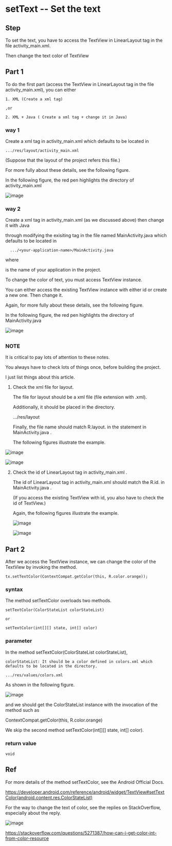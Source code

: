 # setText -- Set the text 
## Step
To set the text, you have to access the TextView in LinearLayout tag in the file activity_main.xml.

Then change the text color of TextView 

## Part 1
To do the first part (access the TextView in LinearLayout tag in the file activity_main.xml), you can either

    1. XML (Create a xml tag)
    
    ,or
    
    2. XML + Java ( Create a xml tag + change it in Java)
 
### way 1

Create a xml tag in activity_main.xml which defaults to be located in 

    .../res/layout/activity_main.xml

(Suppose that the layout of the project refers this file.)

For more fully about these details, see the following figure.

In the following figure, the red pen highlights the directory of activity_main.xml


![image](https://github.com/40843245/PhoneDevelopment/assets/75050655/033c2b4c-2344-43a2-8beb-f6266429a958)

      
 ### way 2

  Create a xml tag in activity_main.xml (as we discussed above) then change it with Java 
   
  through modifying the exisiting tag in the file named MainActivity.java which defaults to be located in 
   
      .../<your-application-name>/MainActivity.java
  
  where 
     
  <your-application-name> is the name of your application in the project.
    
  
  To change the color of text, you must access TextView instance.
    
  You can either access the existing TextView instance with either id or create a new one. Then change it.
 

  Again, for more fully about these details, see the following figure.

  In the following figure, the red pen highlights the directory of MainActivity.java
  
  ![image](https://github.com/40843245/PhoneDevelopment/assets/75050655/3284431a-f087-47d6-97ba-e31c0da7c61e)

## 
    
    
### NOTE
   
It is critical to pay lots of attention to these notes.
    
You always have to check lots of things once, before building the project. 
    
I just list things about this article.
    
1. Check the xml file for layout.
    
   The file for layout should be a xml file (file extension with .xml).
    
    Additionally, it should be placed in the directory.
    
    .../res/layout
    
    Finally, the file name should match R.layout.<filename> in the statement in MainActivity.java .
    
    The following figures illustrate the example.
    
![image](https://github.com/40843245/PhoneDevelopment/assets/75050655/ec0c1347-ef27-47e2-b40e-4c5ed8a5984e)
    
![image](https://github.com/40843245/PhoneDevelopment/assets/75050655/f7ef4ec1-b11f-478c-9552-36a3413a19eb)

    
 2. Check the id of LinearLayout tag in activity_main.xml .

    The id of LinearLayout tag in activity_main.xml should match the R.id.<idName> in MainActivity.java .
    
    (If you access the existing TextView with id, you also have to check the id of TextView.)
    
    Again, the following figures illustrate the example.
    
    ![image](https://github.com/40843245/PhoneDevelopment/assets/75050655/92f25ca6-3286-4072-9604-770233103698)
    
    ![image](https://github.com/40843245/PhoneDevelopment/assets/75050655/9f5987cf-4fdb-4a0a-a31e-642b6fa54638)
    
## Part 2 
    
After we access the TextView instance, we can change the color of the TextView by invoking the method.
    
    tx.setTextColor(ContextCompat.getColor(this, R.color.orange));
 
### syntax
    
The method setTextColor overloads two methods.
    
    setTextColor(ColorStateList colorStateList)
    
    or 
    
    setTextColor(int[][] state, int[] color)
    
### parameter
In the method setTextColor(ColorStateList colorStateList),
    
    colorStateList: It should be a color defined in colors.xml which defaults to be located in the directory.
    
    .../res/values/colors.xml
    
As shown in the following figure.
    
![image](https://github.com/40843245/PhoneDevelopment/assets/75050655/b445a58b-a86d-4db0-9557-8e444edaef4b)
    
and we should get the ColorStateList instance with the invocation of the method such as 
    
ContextCompat.getColor(this, R.color.orange)

We skip the second method setTextColor(int[][] state, int[] color).
    
### return value
    void 
    
## Ref
For more details of the method setTextColor, see the Android Official Docs.
    
https://developer.android.com/reference/android/widget/TextView#setTextColor(android.content.res.ColorStateList)
    
For the way to change the text of color, see the replies on StackOverflow, especially about the reply.
    
![image](https://github.com/40843245/PhoneDevelopment/assets/75050655/38e56500-839b-47a7-a80e-ce3358c43357)

    
 https://stackoverflow.com/questions/5271387/how-can-i-get-color-int-from-color-resource
    
    

    

    
